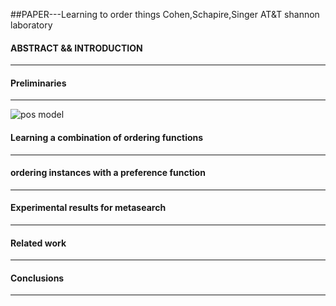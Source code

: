 ##PAPER---Learning to order things
Cohen,Schapire,Singer  AT&T shannon laboratory<br>


#### ABSTRACT && INTRODUCTION
------------

#### Preliminaries
------------

![pos model](/images/paper_dbn_pos1.png)<br>

#### Learning a combination of ordering functions
------------


#### ordering instances with a preference function
------------


#### Experimental results for metasearch
------------


#### Related work
------------

#### Conclusions
------------



